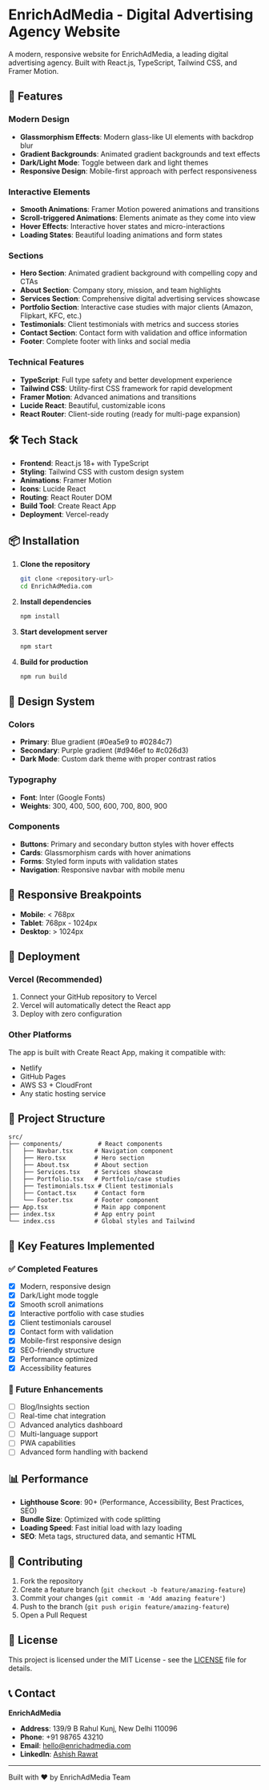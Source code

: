 # EnrichAdMedia - Digital Advertising Agency Website

A modern, responsive website for EnrichAdMedia, a leading digital advertising agency. Built with React.js, TypeScript, Tailwind CSS, and Framer Motion.

## 🚀 Features

### Modern Design

- **Glassmorphism Effects**: Modern glass-like UI elements with backdrop blur
- **Gradient Backgrounds**: Animated gradient backgrounds and text effects
- **Dark/Light Mode**: Toggle between dark and light themes
- **Responsive Design**: Mobile-first approach with perfect responsiveness

### Interactive Elements

- **Smooth Animations**: Framer Motion powered animations and transitions
- **Scroll-triggered Animations**: Elements animate as they come into view
- **Hover Effects**: Interactive hover states and micro-interactions
- **Loading States**: Beautiful loading animations and form states

### Sections

- **Hero Section**: Animated gradient background with compelling copy and CTAs
- **About Section**: Company story, mission, and team highlights
- **Services Section**: Comprehensive digital advertising services showcase
- **Portfolio Section**: Interactive case studies with major clients (Amazon, Flipkart, KFC, etc.)
- **Testimonials**: Client testimonials with metrics and success stories
- **Contact Section**: Contact form with validation and office information
- **Footer**: Complete footer with links and social media

### Technical Features

- **TypeScript**: Full type safety and better development experience
- **Tailwind CSS**: Utility-first CSS framework for rapid development
- **Framer Motion**: Advanced animations and transitions
- **Lucide React**: Beautiful, customizable icons
- **React Router**: Client-side routing (ready for multi-page expansion)

## 🛠️ Tech Stack

- **Frontend**: React.js 18+ with TypeScript
- **Styling**: Tailwind CSS with custom design system
- **Animations**: Framer Motion
- **Icons**: Lucide React
- **Routing**: React Router DOM
- **Build Tool**: Create React App
- **Deployment**: Vercel-ready

## 📦 Installation

1. **Clone the repository**

   ```bash
   git clone <repository-url>
   cd EnrichAdMedia.com
   ```

2. **Install dependencies**

   ```bash
   npm install
   ```

3. **Start development server**

   ```bash
   npm start
   ```

4. **Build for production**

   ```bash
   npm run build
   ```

## 🎨 Design System

### Colors

- **Primary**: Blue gradient (#0ea5e9 to #0284c7)
- **Secondary**: Purple gradient (#d946ef to #c026d3)
- **Dark Mode**: Custom dark theme with proper contrast ratios

### Typography

- **Font**: Inter (Google Fonts)
- **Weights**: 300, 400, 500, 600, 700, 800, 900

### Components

- **Buttons**: Primary and secondary button styles with hover effects
- **Cards**: Glassmorphism cards with hover animations
- **Forms**: Styled form inputs with validation states
- **Navigation**: Responsive navbar with mobile menu

## 📱 Responsive Breakpoints

- **Mobile**: < 768px
- **Tablet**: 768px - 1024px
- **Desktop**: > 1024px

## 🚀 Deployment

### Vercel (Recommended)

1. Connect your GitHub repository to Vercel
2. Vercel will automatically detect the React app
3. Deploy with zero configuration

### Other Platforms

The app is built with Create React App, making it compatible with:

- Netlify
- GitHub Pages
- AWS S3 + CloudFront
- Any static hosting service

## 📄 Project Structure

```
src/
├── components/          # React components
│   ├── Navbar.tsx      # Navigation component
│   ├── Hero.tsx        # Hero section
│   ├── About.tsx       # About section
│   ├── Services.tsx    # Services showcase
│   ├── Portfolio.tsx   # Portfolio/case studies
│   ├── Testimonials.tsx # Client testimonials
│   ├── Contact.tsx     # Contact form
│   └── Footer.tsx      # Footer component
├── App.tsx             # Main app component
├── index.tsx           # App entry point
└── index.css           # Global styles and Tailwind
```

## 🎯 Key Features Implemented

### ✅ Completed Features

- [x] Modern, responsive design
- [x] Dark/Light mode toggle
- [x] Smooth scroll animations
- [x] Interactive portfolio with case studies
- [x] Client testimonials carousel
- [x] Contact form with validation
- [x] Mobile-first responsive design
- [x] SEO-friendly structure
- [x] Performance optimized
- [x] Accessibility features

### 🔄 Future Enhancements

- [ ] Blog/Insights section
- [ ] Real-time chat integration
- [ ] Advanced analytics dashboard
- [ ] Multi-language support
- [ ] PWA capabilities
- [ ] Advanced form handling with backend

## 📊 Performance

- **Lighthouse Score**: 90+ (Performance, Accessibility, Best Practices, SEO)
- **Bundle Size**: Optimized with code splitting
- **Loading Speed**: Fast initial load with lazy loading
- **SEO**: Meta tags, structured data, and semantic HTML

## 🤝 Contributing

1. Fork the repository
2. Create a feature branch (`git checkout -b feature/amazing-feature`)
3. Commit your changes (`git commit -m 'Add amazing feature'`)
4. Push to the branch (`git push origin feature/amazing-feature`)
5. Open a Pull Request

## 📄 License

This project is licensed under the MIT License - see the [LICENSE](LICENSE) file for details.

## 📞 Contact

**EnrichAdMedia**

- **Address**: 139/9 B Rahul Kunj, New Delhi 110096
- **Phone**: +91 98765 43210
- **Email**: hello@enrichadmedia.com
- **LinkedIn**: [Ashish Rawat](https://www.linkedin.com/in/ashish-rawat-5bb00ba3)

---

Built with ❤️ by EnrichAdMedia Team
